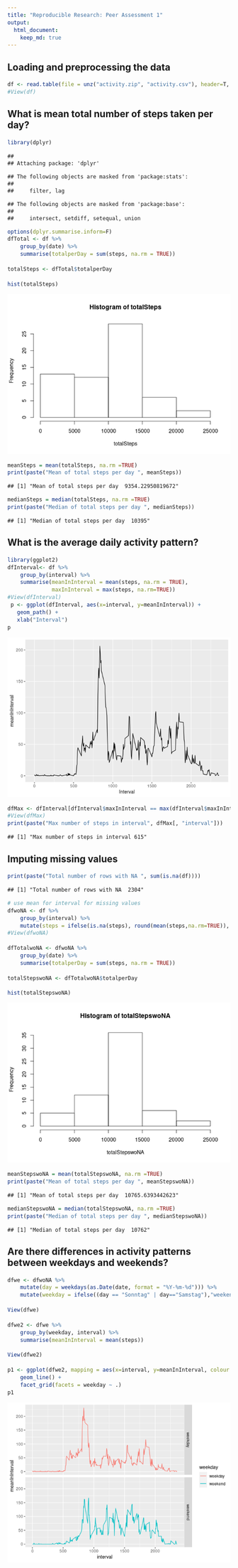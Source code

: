 ```yaml
---
title: "Reproducible Research: Peer Assessment 1"
output: 
  html_document:
    keep_md: true
---
```



## Loading and preprocessing the data

```r
df <- read.table(file = unz("activity.zip", "activity.csv"), header=T, sep=",")
#View(df)
```


## What is mean total number of steps taken per day?

```r
library(dplyr)
```

```
## 
## Attaching package: 'dplyr'
```

```
## The following objects are masked from 'package:stats':
## 
##     filter, lag
```

```
## The following objects are masked from 'package:base':
## 
##     intersect, setdiff, setequal, union
```

```r
options(dplyr.summarise.inform=F)
dfTotal <- df %>%
    group_by(date) %>%
    summarise(totalperDay = sum(steps, na.rm = TRUE))

totalSteps <- dfTotal$totalperDay

hist(totalSteps)
```

![](PA1_template_files/figure-html/unnamed-chunk-2-1.png)<!-- -->

```r
meanSteps = mean(totalSteps, na.rm =TRUE)
print(paste("Mean of total steps per day ", meanSteps))
```

```
## [1] "Mean of total steps per day  9354.22950819672"
```

```r
medianSteps = median(totalSteps, na.rm =TRUE)
print(paste("Median of total steps per day ", medianSteps))
```

```
## [1] "Median of total steps per day  10395"
```


## What is the average daily activity pattern?


```r
library(ggplot2)
dfInterval<- df %>%
    group_by(interval) %>%
    summarise(meanInInterval = mean(steps, na.rm = TRUE),
              maxInInterval = max(steps, na.rm=TRUE))
#View(dfInterval)
 p <- ggplot(dfInterval, aes(x=interval, y=meanInInterval)) +
   geom_path() +
   xlab("Interval")
p
```

![](PA1_template_files/figure-html/unnamed-chunk-3-1.png)<!-- -->

```r
dfMax <- dfInterval[dfInterval$maxInInterval == max(dfInterval$maxInInterval),]
#View(dfMax)
print(paste("Max number of steps in interval", dfMax[, "interval"]))
```

```
## [1] "Max number of steps in interval 615"
```


## Imputing missing values

```r
print(paste("Total number of rows with NA ", sum(is.na(df))))
```

```
## [1] "Total number of rows with NA  2304"
```

```r
# use mean for interval for missing values
dfwoNA <- df %>%
    group_by(interval) %>%
    mutate(steps = ifelse(is.na(steps), round(mean(steps,na.rm=TRUE)), steps))
#View(dfwoNA)  

dfTotalwoNA <- dfwoNA %>%
    group_by(date) %>%
    summarise(totalperDay = sum(steps, na.rm = TRUE))

totalStepswoNA <- dfTotalwoNA$totalperDay

hist(totalStepswoNA)
```

![](PA1_template_files/figure-html/unnamed-chunk-4-1.png)<!-- -->

```r
meanStepswoNA = mean(totalStepswoNA, na.rm =TRUE)
print(paste("Mean of total steps per day ", meanStepswoNA))
```

```
## [1] "Mean of total steps per day  10765.6393442623"
```

```r
medianStepswoNA = median(totalStepswoNA, na.rm =TRUE)
print(paste("Median of total steps per day ", medianStepswoNA))
```

```
## [1] "Median of total steps per day  10762"
```



## Are there differences in activity patterns between weekdays and weekends?

```r
dfwe <- dfwoNA %>%
    mutate(day = weekdays(as.Date(date, format = "%Y-%m-%d"))) %>%
    mutate(weekday = ifelse((day == "Sonntag" | day=="Samstag"),"weekend","weekday"))

View(dfwe)

dfwe2 <- dfwe %>%
    group_by(weekday, interval) %>%
    summarise(meanInInterval = mean(steps))

View(dfwe2)

p1 <- ggplot(dfwe2, mapping = aes(x=interval, y=meanInInterval, colour = weekday)) +
    geom_line() +
    facet_grid(facets = weekday ~ .) 
p1
```

![](PA1_template_files/figure-html/unnamed-chunk-5-1.png)<!-- -->

